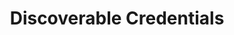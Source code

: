 ---
title: "Discoverable Credentials"
description: "Discoverable credentials are credentials that can be listed by the client during an authentication ceremony. This enables authentication without having to enter the username, which is sometimes referred to as a usernameless authentication flow.  Discoverable credentials that also require User Verification are often referred to as passkeys."
category: ctap2
keywords: rk, passkey, usernameless
last_test_date: "2024-05-07"
test_url: "/tests/template.html"
test_results_url: ""
stats: {
    chrome: {
        windows-10: {
            "124":"y #1"
        },
        windows-11: {
            "124":"y #1"
        },
        macos: {
            "124":"y"
        },
        android: {
            "124":"y"
        },
        linux: {
            "124":"y"
        }
    },
    firefox: {
        windows-10: {
            "123 / 22H2":"y"
        },
        windows-11: {
            "123 / 23H2":"y"
        },
        macos: {
            "123":"y"
        },
        linux: {
            "a23":"y"
        }
    },
    safari: {
        macos: {
            "14.4.1":"y"
        },
        ios: {
            "14.4.1":"y"
        }
    }
}
notes: ""
notes_by_num: {
    "1": "FIDO2 Support provided by Windows' webauthn.dll."

}
links: {
}
---